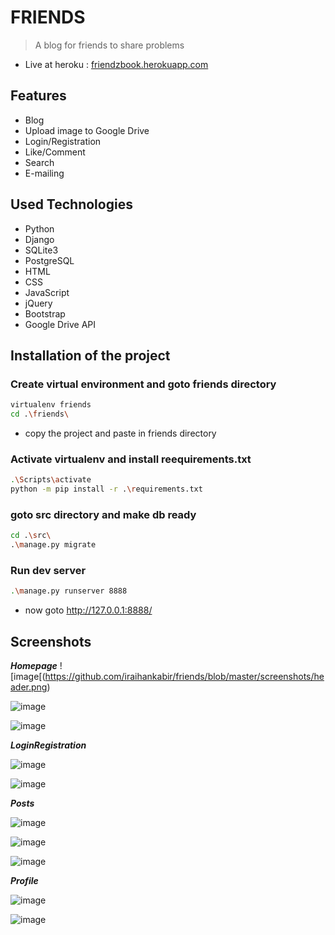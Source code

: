 FRIENDS
=============================================

> A blog for friends to share problems

* Live at heroku : [friendzbook.herokuapp.com](https://friendzbook.herokuapp.com/)

## Features
* Blog
* Upload image to Google Drive
* Login/Registration
* Like/Comment
* Search
* E-mailing

## Used Technologies
* Python
* Django
* SQLite3
* PostgreSQL
* HTML
* CSS
* JavaScript
* jQuery
* Bootstrap
* Google Drive API


## Installation of the project

### Create virtual environment and goto friends directory
```bash
virtualenv friends
cd .\friends\
```
* copy the project and paste in friends directory

### Activate virtualenv and install reequirements.txt
```bash
.\Scripts\activate
python -m pip install -r .\requirements.txt
```
### goto src directory and make db ready
```bash
cd .\src\
.\manage.py migrate
```
### Run dev server
```bash
.\manage.py runserver 8888
```
* now goto http://127.0.0.1:8888/

## Screenshots

***Homepage***
![image[(https://github.com/iraihankabir/friends/blob/master/screenshots/header.png)

![image](https://github.com/iraihankabir/friends/blob/master/screenshots/index%20page.png)

![image](https://github.com/iraihankabir/friends/blob/master/screenshots/footer.png)


***LoginRegistration***

![image](https://github.com/iraihankabir/friends/blob/master/screenshots/login.png)

![image](https://github.com/iraihankabir/friends/blob/master/screenshots/registration.png)

***Posts***

![image](https://github.com/iraihankabir/friends/blob/master/screenshots/blog.png)

![image](https://github.com/iraihankabir/friends/blob/master/screenshots/posts.png)

![image](https://github.com/iraihankabir/friends/blob/master/screenshots/post%20detail.png)

***Profile***

![image](https://github.com/iraihankabir/friends/blob/master/screenshots/profile.png)

![image](https://github.com/iraihankabir/friends/blob/master/screenshots/public%20profile.png)

